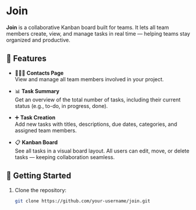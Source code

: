 # Join

**Join** is a collaborative Kanban board built for teams. It lets all team members create, view, and manage tasks in real time — helping teams stay organized and productive.

## 🔑 Features

- 🧑‍🤝‍🧑 **Contacts Page**  
  View and manage all team members involved in your project.

- 📊 **Task Summary**  
  Get an overview of the total number of tasks, including their current status (e.g., to-do, in progress, done).

- ➕ **Task Creation**  
  Add new tasks with titles, descriptions, due dates, categories, and assigned team members.

- 📋 **Kanban Board**  
  See all tasks in a visual board layout. All users can edit, move, or delete tasks — keeping collaboration seamless.

## 🚀 Getting Started

1. Clone the repository:

   ```bash
   git clone https://github.com/your-username/join.git
